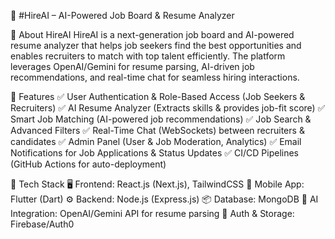 🚀 #HireAI – AI-Powered Job Board & Resume Analyzer

🔹 About HireAI
HireAI is a next-generation job board and AI-powered resume analyzer that helps job seekers find the best opportunities and enables recruiters to match with top talent efficiently. The platform leverages OpenAI/Gemini for resume parsing, AI-driven job recommendations, and real-time chat for seamless hiring interactions.

🔹 Features
✅ User Authentication & Role-Based Access (Job Seekers & Recruiters)
✅ AI Resume Analyzer (Extracts skills & provides job-fit score)
✅ Smart Job Matching (AI-powered job recommendations)
✅ Job Search & Advanced Filters
✅ Real-Time Chat (WebSockets) between recruiters & candidates
✅ Admin Panel (User & Job Moderation, Analytics)
✅ Email Notifications for Job Applications & Status Updates
✅ CI/CD Pipelines (GitHub Actions for auto-deployment)

🔹 Tech Stack
🖥 Frontend: React.js (Next.js), TailwindCSS
📱 Mobile App: Flutter (Dart)
⚙️ Backend: Node.js (Express.js)
📦 Database: MongoDB
🧠 AI Integration: OpenAI/Gemini API for resume parsing
🔗 Auth & Storage: Firebase/Auth0
